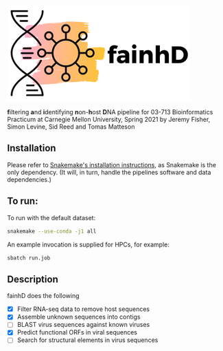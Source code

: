 ![](fainhD.png)

**f**iltering **a**nd **i**dentifying **n**on-**h**ost **D**NA pipeline for 03-713 Bioinformatics Practicum at Carnegie Mellon University, Spring 2021 by Jeremy Fisher, Simon Levine, Sid Reed and Tomas Matteson

## Installation

Please refer to [Snakemake's installation instructions](https://snakemake.readthedocs.io/en/stable/getting_started/installation.html), as Snakemake is the only dependency. (It will, in turn, handle the pipelines software and data dependencies.)

## To run:

To run with the default dataset: 

```bash
snakemake --use-conda -j1 all
```

An example invocation is supplied for HPCs, for example:

```bash
sbatch run.job
```

## Description

fainhD does the following

- [x] Filter RNA-seq data to remove host sequences
- [x] Assemble unknown sequences into contigs
- [ ] BLAST virus sequences against known viruses
- [x] Predict functional ORFs in viral sequences
- [ ] Search for structural elements in virus sequences
